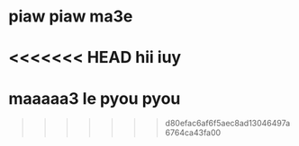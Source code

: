 # piaw piaw ma3e
<<<<<<< HEAD
hii
iuy
=======
# maaaaa3 le pyou pyou
>>>>>>> d80efac6af6f5aec8ad13046497a6764ca43fa00

